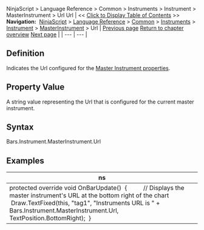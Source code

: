 ﻿
NinjaScript \> Language Reference \> Common \> Instruments \> Instrument \> MasterInstrument \> Url
Url
| \<\< [Click to Display Table of Contents](url.md) \>\> **Navigation:**     [NinjaScript](ninjascript-1.md) \> [Language Reference](language_reference_wip-1.md) \> [Common](common-1.md) \> [Instruments](instruments_ninjascript-1.md) \> [Instrument](instrument-1.md) \> [MasterInstrument](masterinstrument-1.md) \> Url | [Previous page](masterinstrument_ticksize-1.md) [Return to chapter overview](masterinstrument-1.md) [Next page](iseriest-1.md) |
| --- | --- |
## Definition
Indicates the Url configured for the [Master Instrument properties](editing_instruments-1.md).
## 
## Property Value
A string value representing the Url that is configured for the current master instrument.
 
## Syntax
Bars.Instrument.MasterInstrument.Url
 
## Examples
| ns |
| --- |
| protected override void OnBarUpdate()  {          // Displays the master instrument's URL at the bottom right of the chart          Draw.TextFixed(this, "tag1", "Instruments URL is " \+ Bars.Instrument.MasterInstrument.Url, TextPosition.BottomRight);  } |
